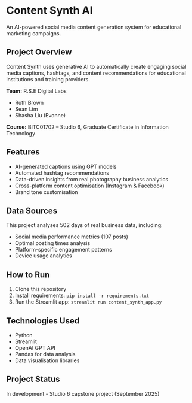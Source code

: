 # Content Synth AI

An AI-powered social media content generation system for educational marketing campaigns.

## Project Overview

Content Synth uses generative AI to automatically create engaging social media captions, hashtags, and content recommendations for educational institutions and training providers.

**Team:** R.S.E Digital Labs
- Ruth Brown
- Sean Lim
- Shasha Liu (Evonne)

**Course:** BITC01702 – Studio 6, Graduate Certificate in Information Technology

## Features

- AI-generated captions using GPT models
- Automated hashtag recommendations
- Data-driven insights from real photography business analytics
- Cross-platform content optimisation (Instagram & Facebook)
- Brand tone customisation

## Data Sources

This project analyses 502 days of real business data, including:
- Social media performance metrics (107 posts)
- Optimal posting times analysis
- Platform-specific engagement patterns
- Device usage analytics

## How to Run

1. Clone this repository
2. Install requirements: `pip install -r requirements.txt`
3. Run the Streamlit app: `streamlit run content_synth_app.py`

## Technologies Used

- Python
- Streamlit
- OpenAI GPT API
- Pandas for data analysis
- Data visualisation libraries

## Project Status

In development - Studio 6 capstone project (September 2025)
